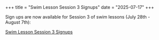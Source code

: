 +++
title = "Swim Lesson Session 3 Signups"
date = "2025-07-17"
+++


Sign ups are now available for Session 3 of swim lessons (July 28th - August 7th):

[Swim Lesson Session 3 Signups](https://www.signupgenius.com/go/904044DA4AE22A4FA7-57582171-swim)

